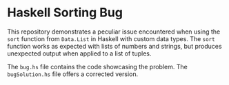 # Haskell Sorting Bug
This repository demonstrates a peculiar issue encountered when using the `sort` function from `Data.List` in Haskell with custom data types.  The `sort` function works as expected with lists of numbers and strings, but produces unexpected output when applied to a list of tuples.

The `bug.hs` file contains the code showcasing the problem. The `bugSolution.hs` file offers a corrected version.